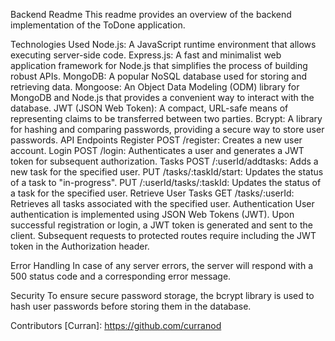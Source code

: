 Backend Readme
This readme provides an overview of the backend implementation of the ToDone application.

Technologies Used
Node.js: A JavaScript runtime environment that allows executing server-side code.
Express.js: A fast and minimalist web application framework for Node.js that simplifies the process of building robust APIs.
MongoDB: A popular NoSQL database used for storing and retrieving data.
Mongoose: An Object Data Modeling (ODM) library for MongoDB and Node.js that provides a convenient way to interact with the database.
JWT (JSON Web Token): A compact, URL-safe means of representing claims to be transferred between two parties.
Bcrypt: A library for hashing and comparing passwords, providing a secure way to store user passwords.
API Endpoints
Register
POST /register: Creates a new user account.
Login
POST /login: Authenticates a user and generates a JWT token for subsequent authorization.
Tasks
POST /:userId/addtasks: Adds a new task for the specified user.
PUT /tasks/:taskId/start: Updates the status of a task to "in-progress".
PUT /:userId/tasks/:taskId: Updates the status of a task for the specified user.
Retrieve User Tasks
GET /tasks/:userId: Retrieves all tasks associated with the specified user.
Authentication
User authentication is implemented using JSON Web Tokens (JWT). Upon successful registration or login, a JWT token is generated and sent to the client. Subsequent requests to protected routes require including the JWT token in the Authorization header.

Error Handling
In case of any server errors, the server will respond with a 500 status code and a corresponding error message.

Security
To ensure secure password storage, the bcrypt library is used to hash user passwords before storing them in the database.

Contributors
[Curran]: https://github.com/curranod
